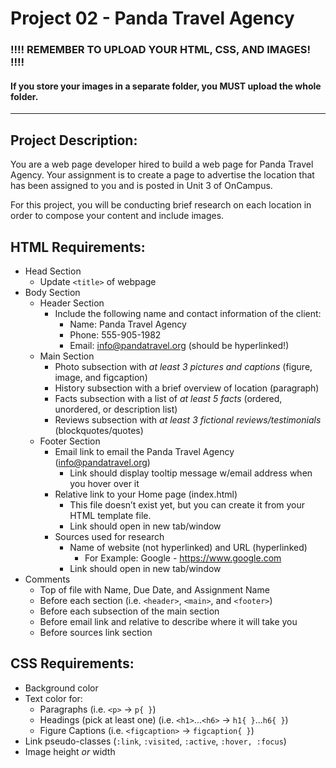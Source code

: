 # Project 02 - Panda Travel Agency

### :bangbang::bangbang: REMEMBER TO UPLOAD YOUR HTML, CSS, AND IMAGES! :bangbang::bangbang:
#### If you store your images in a separate folder, you MUST upload the whole folder.

---

## Project Description:
You are a web page developer hired to build a web page for Panda Travel Agency. Your assignment is to create a page to advertise the location that has been assigned to you and is posted in Unit 3 of OnCampus. 

For this project, you will be conducting brief research on each location in order to compose your content and include images. 
 
## HTML Requirements:
* Head Section
  * Update `<title>` of webpage
* Body Section
  * Header Section
    * Include the following name and contact information of the client:
      * Name: Panda Travel Agency
      * Phone: 555-905-1982
      * Email: info@pandatravel.org (should be hyperlinked!)
  * Main Section
    * Photo subsection with *at least 3 pictures and captions* (figure, image, and figcaption)
    * History subsection with a brief overview of location (paragraph)
    * Facts subsection with a list of *at least 5 facts* (ordered, unordered, or description list)
    * Reviews subsection with *at least 3 fictional reviews/testimonials* (blockquotes/quotes)
  * Footer Section
    * Email link to email the Panda Travel Agency (info@pandatravel.org)
      * Link should display tooltip message w/email address when you hover over it
    * Relative link to your Home page (index.html)
      * This file doesn’t exist yet, but you can create it from your HTML template file.
      * Link should open in new tab/window
    * Sources used for research
      * Name of website (not hyperlinked) and URL (hyperlinked)
        * For Example: Google - https://www.google.com
      * Link should open in new tab/window
* Comments
  * Top of file with Name, Due Date, and Assignment Name
  * Before each section (i.e. `<header>`, `<main>`, and `<footer>`)
  * Before each subsection of the main section
  * Before email link and relative to describe where it will take you
  * Before sources link section

## CSS Requirements:
* Background color
* Text color for:
  * Paragraphs (i.e. `<p>` → `p{ }`)
  * Headings (pick at least one) (i.e. `<h1>`...`<h6>` → `h1{ }`...`h6{ }`)
  * Figure Captions (i.e. `<figcaption>` → `figcaption{ }`)
* Link pseudo-classes (`:link`, `:visited`, `:active`, `:hover, :focus`)
* Image height *or* width
